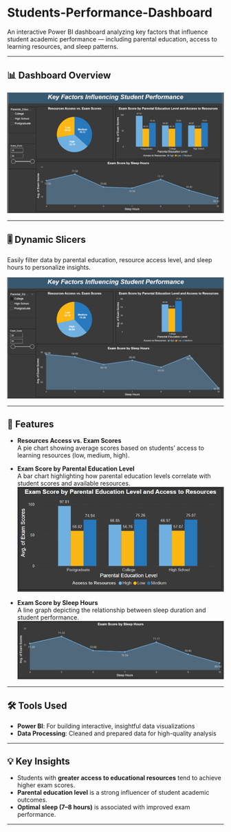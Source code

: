 # Students-Performance-Dashboard

An interactive Power BI dashboard analyzing key factors that influence student academic performance — including parental education, access to learning resources, and sleep patterns.

---

## 📊 Dashboard Overview

![Dashboard](Dashboard.png)

---

## 🎚️ Dynamic Slicers

Easily filter data by parental education, resource access level, and sleep hours to personalize insights.

![Slicer](Slicer.png)

---

## 🚀 Features

- **Resources Access vs. Exam Scores**  
  A pie chart showing average scores based on students’ access to learning resources (low, medium, high).
  
- **Exam Score by Parental Education Level**  
  A bar chart highlighting how parental education levels correlate with student scores and available resources.  
 ![Parental Education and Resource Access](ExamScoreByParentalEduAndAccessToResources.png)

- **Exam Score by Sleep Hours**  
  A line graph depicting the relationship between sleep duration and student performance.  
  ![Exam Score by Sleep Hours](ExamScoreBySleepHours.png)

---

## 🛠️ Tools Used

- **Power BI**: For building interactive, insightful data visualizations  
- **Data Processing**: Cleaned and prepared data for high-quality analysis

---

## 💡 Key Insights

- Students with **greater access to educational resources** tend to achieve higher exam scores.
- **Parental education level** is a strong influencer of student academic outcomes.
- **Optimal sleep (7–8 hours)** is associated with improved exam performance.

---

